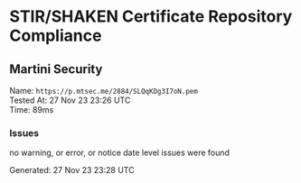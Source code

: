 # STIR/SHAKEN Certificate Repository Compliance

## Martini Security

Name: `https://p.mtsec.me/2884/SLQqKDg3I7oN.pem`\
Tested At: 27 Nov 23 23:26 UTC\
Time: 89ms

### Issues

no warning, or error, or notice date level issues were found

Generated: 27 Nov 23 23:28 UTC